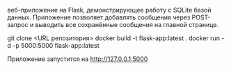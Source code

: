 веб-приложение на Flask, демонстрирующее работу с SQLite базой данных. Приложение позволяет добавлять сообщения через POST-запрос и выводить все сохранённые сообщения на главной странице.

git clone <URL репозитория>
docker build -t flask-app:latest .
docker run -d -p 5000:5000 flask-app:latest

Приложение запустится на http://127.0.0.1:5000
